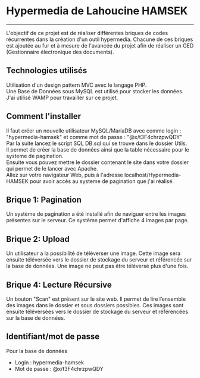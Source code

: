 # Hypermedia de Lahoucine HAMSEK
***

L'objectif de ce projet est de réaliser différentes briques de codes récurrentes dans la création d'un outil hypermedia.
Chacune de ces briques est ajoutée au fur et à mesure de l'avancée du projet afin de réaliser un GED (Gestionnaire électronique des documents).

## Technologies utilisés

Utilisation d'un design pattern MVC avec le langage PHP.  
Une Base de Données sous MySQL est utilisé pour stocker les données.  
J'ai utilisé WAMP pour travailler sur ce projet.  

## Comment l'installer

Il faut créer un nouvelle utilisateur MySQL/MariaDB avec comme login : "hypermedia-hamsek" et comme mot de passe : "@x/t3F4chrzpwQDY"  
Par la suite lancez le script SQL DB.sql qui se trouve dans le dossier Utils.  
Il permet de créer la base de données ainsi que la table nécessaire pour le systeme de pagination.  
Ensuite vous pouvez mettre le dossier contenant le site dans votre dossier qui permet de le lancer avec Apache.  
Allez sur votre navigateur Web, puis à l'adresse localhost/Hypermedia-HAMSEK pour avoir accès au systeme de pagination que j'ai réalisé.  

## Brique 1: Pagination

Un système de pagination a été installé afin de naviguer entre les images présentes sur le serveur. Ce système permet d'affiche 4 images par page.

## Brique 2: Upload

Un utilisateur a la possibilité de téléverser une image. Cette image sera ensuite téléversée vers le dossier de stockage du serveur et référencée sur la base de données.
Une image ne peut pas être téléversé plus d'une fois.

## Brique 4: Lecture Récursive

Un bouton "Scan" est présent sur le site web. Il permet de lire l’ensemble des images dans le dossier et sous dossiers possibles.
Ces images sont ensuite téléversées vers le dossier de stockage du serveur et référencées sur la base de données.

## Identifiant/mot de passe

Pour la base de données
* Login : hypermedia-hamsek
* Mot de passe : @x/t3F4chrzpwQDY
